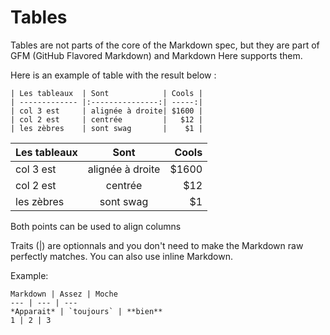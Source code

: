 # Tables


Tables are not parts of the core of the Markdown spec, but they are part of GFM (GitHub Flavored Markdown) and Markdown Here supports them.

Here is an example of table with the result below :

    | Les tableaux  | Sont            | Cools |
    | ------------- |:---------------:| -----:|
    | col 3 est     | alignée à droite| $1600 |
    | col 2 est     | centrée         |   $12 |
    | les zèbres    | sont swag       |    $1 |


| Les tableaux  | Sont            | Cools |
| ------------- |:---------------:| -----:|
| col 3 est     | alignée à droite| $1600 |
| col 2 est     | centrée         |   $12 |
| les zèbres    | sont swag       |    $1 |

Both points can be used to align columns

Traits (|) are optionnals and you don't need to make the Markdown raw perfectly matches. You can also use inline Markdown.

Example:

    Markdown | Assez | Moche
    --- | --- | ---
    *Apparait* | `toujours` | **bien**
    1 | 2 | 3


